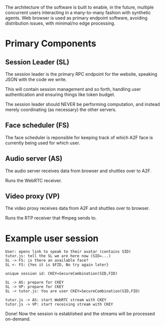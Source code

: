 The architecture of the software is built to enable, in the future, multiple concurrent users interacting in a many-to-many fashion with synthetic agents. Web browser is used as primary endpoint software, avoiding distribution issues, with minimal/no edge processing.

# Primary Components

## Session Leader (SL)

The session leader is the primary RPC endpoint for the website, speaking JSON with the code we write.

This will contain session management and so forth, handling user authentication and ensuring things like token budget.

The session leader should NEVER be performing computation, and instead merely coordinating (as necessary) the other servers.

## Face scheduler (FS)

The face scheduler is reponsible for keeping track of which A2F face is currently being used for which user.

## Audio server (AS)

The audio server receives data from browser and shuttles over to A2F.

Runs the WebRTC receiver.

## Video proxy (VP)

The video proxy receives data from A2F and shuttles over to browser.

Runs the RTP receiver that ffmpeg sends to.

# Example user session

```
User: opens link to speak to their avatar (contains SID)
tutor.js: tell the SL we are here now (SID=...)
SL -> FS: is there an available face?
SL <- FS: {Yes it is $FID, No try again later}

unique session id: CKEY=SecureCombination(SID,FID)

SL -> AS: prepare for CKEY
SL -> VP: prepare for CKEY
SL -> tutor.js: You are user CKEY=SecureCombination(SID,FID)

tutor.js -> AS: start WebRTC stream with CKEY
tutor.js -> VP: start receiving stream with CKEY
```

Done! Now the session is established and the streams will be processed on-demand.